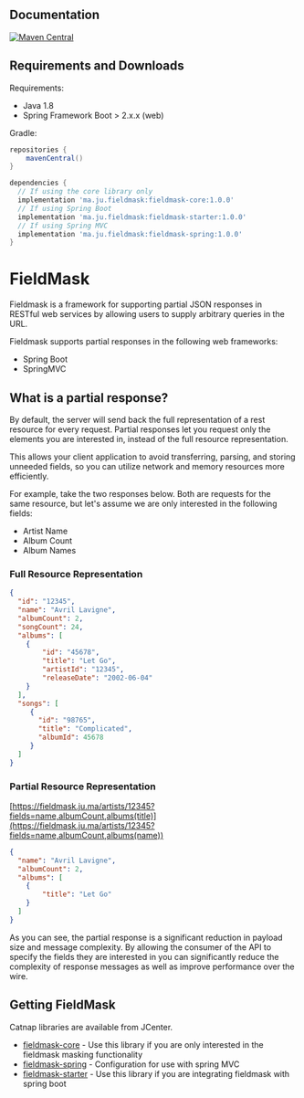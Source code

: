 ## Documentation

[![Maven Central](https://img.shields.io/maven-central/v/ma.ju.fieldmask/fieldmask-starter.svg?label=Maven%20Central)](https://search.maven.org/search?q=g:%22ma.ju.fieldmask%22%20AND%20a:%22fieldmask-starter%22)

## Requirements and Downloads

Requirements:

* Java 1.8
* Spring Framework Boot > 2.x.x (web)

Gradle:

```gradle
repositories {
    mavenCentral()
}

dependencies {
  // If using the core library only
  implementation 'ma.ju.fieldmask:fieldmask-core:1.0.0'
  // If using Spring Boot
  implementation 'ma.ju.fieldmask:fieldmask-starter:1.0.0'
  // If using Spring MVC
  implementation 'ma.ju.fieldmask:fieldmask-spring:1.0.0'
}
```

# FieldMask

Fieldmask is a framework for supporting partial JSON responses in  
RESTful web services by allowing users to supply arbitrary queries in the URL.

Fieldmask supports partial responses in the following web frameworks:

* 	Spring Boot
* 	SpringMVC

## What is a partial response?
By default, the server will send back the full representation of a rest
resource for every request.  Partial responses let you request only
the elements you are interested in, instead of the full
resource representation.

This allows your client application to avoid transferring, parsing,
and storing unneeded fields, so you can utilize network and memory
resources more efficiently.

For example, take the two responses below.  Both are requests for the  
same resource, but let's assume we are only interested in the following fields:

*	Artist Name
*	Album Count
*   Album Names

### Full Resource Representation
```json
{
  "id": "12345",
  "name": "Avril Lavigne",
  "albumCount": 2,
  "songCount": 24,
  "albums": [
    {
        "id": "45678",
        "title": "Let Go",
        "artistId": "12345",
        "releaseDate": "2002-06-04"        
    }
  ],
  "songs": [
     {
       "id": "98765",
       "title": "Complicated",
       "albumId": 45678
     }
  ]
}
```

### Partial Resource Representation
[https://fieldmask.ju.ma/artists/12345?fields=name,albumCount,albums(title)](https://fieldmask.ju.ma/artists/12345?fields=name,albumCount,albums(name))
```json
{
  "name": "Avril Lavigne",
  "albumCount": 2,
  "albums": [
    { 
        "title": "Let Go"     
    }
  ]
}
```
As you can see, the partial response is a significant reduction in
payload size and message complexity.  By allowing the consumer of the
API to specify the fields they are interested in you can significantly
reduce the complexity of response messages as well as improve
performance over the wire.

## Getting FieldMask
Catnap libraries are available from JCenter.

* [fieldmask-core](fieldmask-core) - Use this library if you are only interested in the fieldmask masking functionality
* [fieldmask-spring](fieldmask-spring) - Configuration for use with spring MVC
* [fieldmask-starter](fieldmask-starter) - Use this library if you are integrating fieldmask with spring boot


